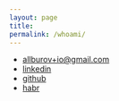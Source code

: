 ```yaml
---
layout: page
title: 
permalink: /whoami/
---
```


- [allburov+io@gmail.com](mailto:allburov+io@gmail.com)
- [linkedin](https://www.linkedin.com/in/aleksey-burov-99b06164/)
- [github](https://github.com/allburov)
- [habr](https://habr.com/users/allburov/)

